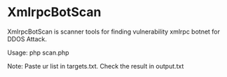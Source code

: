 # XmlrpcBotScan

XmlrpcBotScan is scanner tools for finding vulnerability xmlrpc botnet for DDOS Attack.

Usage: php scan.php

Note:
Paste ur list in targets.txt.
Check the result in output.txt
